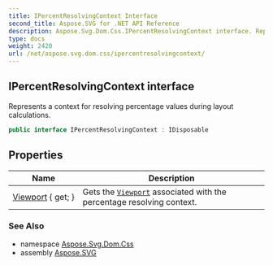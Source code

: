 ```yaml
---
title: IPercentResolvingContext Interface
second_title: Aspose.SVG for .NET API Reference
description: Aspose.Svg.Dom.Css.IPercentResolvingContext interface. Represents a context for resolving percentage values during layout calculations
type: docs
weight: 2420
url: /net/aspose.svg.dom.css/ipercentresolvingcontext/
---
```

## IPercentResolvingContext interface

Represents a context for resolving percentage values during layout calculations.

```csharp
public interface IPercentResolvingContext : IDisposable
```

## Properties

| Name | Description |
| --- | --- |
| [Viewport](../../aspose.svg.dom.css/ipercentresolvingcontext/viewport/) { get; } | Gets the [`Viewport`](./viewport/) associated with the percentage resolving context. |

### See Also

* namespace [Aspose.Svg.Dom.Css](../../aspose.svg.dom.css/)
* assembly [Aspose.SVG](../../)
